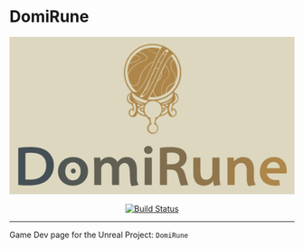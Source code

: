 <p style="text-align: center;">

# DomiRune
</p>
<div align="center">
<a href="https://underwrittencollective.ink"><img alt="UWC" src="https://github.com/jrpryer/DomiRune/blob/main/Logo.png" width="558" /></a>
</div>
<p align="center">
<a href="https://uwc.codecks.io/decks/4/card/117-asign-theme"><img alt="Build Status" src="https://img.shields.io/badge/build-WIP-orange?style=for-the-badge&logo=unreal-engine" /></a>
</p>

___
Game Dev page for the Unreal Project: `DomiRune`
